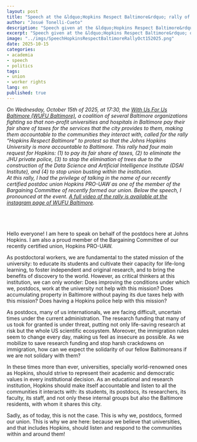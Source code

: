 ```yaml
---
layout: post
title: "Speech at the &ldquo;Hopkins Respect Baltimore&rdquo; rally of WUFU Baltimore"
author: "Josué Tonelli-Cueto"
description: "Speech given at the &ldquo;Hopkins Respect Baltimore&rdquo; rally of WUFU Baltimore on October 15th of 2025. The speech was given as a representative of the recently formed postdoc union Hopkins PRO-UAW."
excerpt: "Speech given at the &ldquo;Hopkins Respect Baltimore&rdquo; of WUFU Baltimore on October 15th of 2025. The speech was given as a representative of the recently formed postdoc union Hopkins PRO-UAW."
image: "../imgs/SpeechHopkinsRespectBaltimoreRallyOct152025.png"
date: 2025-10-15
categories:
- academia
- speech
- politics
tags:
- union
- worker rights
lang: en
published: true
---
```


<div class="jumbotron abstract" style="font-style: italic;">
On Wednesday, October 15th of 2025, at 17:30, the <a href="https://wufubaltimore.com/"><i>With Us For Us Baltimore</i> (WUFU Baltimore)</a>, a coalition of several Baltimore organizations fighting so that non-profit universities and hospitals in Baltimore pay their fair share of taxes for the services that the city provides to them, making them accountable to the communities they interact with, called for the rally &ldquo;Hopkins Respect Baltimore&rdquo; to protest so that the Johns Hopkins University is more accountable to Baltimore. This rally had four main request for Hopkins: (1) to pay its fair share of taxes, (2) to eliminate the JHU private police, (3) to stop the elimination of trees due to the construction of the Data Science and Artificial Intelligence Institute (DSAI Institute), and (4) to stop union busting within the institution.
<br/>At this rally, I had the privilege of talking in the name of our recently certified postdoc union Hopkins PRO-UAW as one of the member of the Bargaining Committee of recently formed our union. Below the speech, I pronounced at the event. <a href="https://www.instagram.com/reel/DP2LnPXjb_v/">A full video of the rally is available at the instagram page of WUFU Baltimore</a>.
</div>
<br/>
<br/>
<br/>
<br/>
Hello everyone! I am here to speak on behalf of the postdocs here at Johns Hopkins. I am also a proud member of the Bargaining Committee of our recently certified union, Hopkins PRO-UAW.

As postdoctoral workers, we are fundamental to the stated mission of the university: to educate its students and cultivate their capacity for life-long learning, to foster independent and original research, and to bring the benefits of discovery to the world. However, as critical thinkers at this institution, we can only wonder: Does improving the conditions under which we, postdocs, work at the university not help with this mission? Does accumulating property in Baltimore without paying its due taxes help with this mission? Does having a Hopkins police help with this mission?

As postdocs, many of us internationals, we are facing difficult, uncertain times under the current administration. The research funding that many of us took for granted is under threat, putting not only life-saving research at risk but the whole US scientific ecosystem. Moreover, the immigration rules seem to change every day, making us feel as insecure as possible. As we mobilize to save research funding and stop harsh crackdowns on immigration, how can we expect the solidarity of our fellow Baltimoreans if we are not solidary with them?

In these times more than ever, universities, specially world-renowned ones as Hopkins, should strive to represent their academic and democratic values in every institutional decision. As an educational and research institution, Hopkins should make itself accountable and listen to all the communities it interacts with: its students, its postdocs, its researchers, its faculty, its staff, and not only these internal groups but also the Baltimore residents, with whom it shares this city.

Sadly, as of today, this is not the case. This is why we, postdocs, formed our union. This is why we are here: because we believe that universities, and that includes Hopkins, should listen and respond to the communities within and around them!
